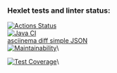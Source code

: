 ### Hexlet tests and linter status:
[![Actions Status](https://github.com/Anastasizz/java-project-71/actions/workflows/hexlet-check.yml/badge.svg)](https://github.com/Anastasizz/java-project-71/actions)\
[![Java CI](https://github.com/Anastasizz/java-project-71/actions/workflows/java_CI.yml/badge.svg)](https://github.com/Anastasizz/java-project-71/actions/workflows/java_CI.yml)\
[asciinema diff simple JSON](https://asciinema.org/a/SpCpfHHUDeXh8d0uzIK4FONlx)\
[![Maintainability](https://api.codeclimate.com/v1/badges/b4809f143cabc27a289a/maintainability)](https://codeclimate.com/github/Anastasizz/java-project-71/maintainability)\

[![Test Coverage](https://api.codeclimate.com/v1/badges/b4809f143cabc27a289a/test_coverage)](https://codeclimate.com/github/Anastasizz/java-project-71/test_coverage)\
